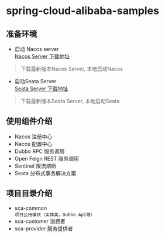 # spring-cloud-alibaba-samples
## 准备环境
* 启动 Nacos server <br>
[Nacos Server 下载地址](https://github.com/alibaba/nacos/releases)
>下载最新版本Nacos Server, 本地启动Nacos

* 启动Seata Server <br>
[Seata Server 下载地址](https://github.com/seata/seata/releases)
> 下载最新版本Seata Server, 本地启动Seata

## 使用组件介绍
* Nacos 注册中心
* Nacos 配置中心
* Dubbo RPC 服务调用
* Open Feign REST 服务调用
* Sentinel 限流熔断
* Seata 分布式事务解决方案
## 项目目录介绍
* sca-common <br>
`项目公用模块（实体类，Dubbo Api等）`
* sca-customer 消费者
* sca-provider 服务提供者

